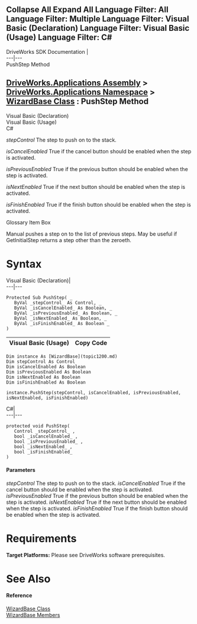 Collapse All Expand All Language Filter: All  Language Filter: Multiple  Language Filter: Visual Basic (Declaration) Language Filter: Visual Basic (Usage) Language Filter: C#  
---  
DriveWorks SDK Documentation  |   
---|---  
PushStep Method   
  
[DriveWorks.Applications Assembly](topic13.md) > [DriveWorks.Applications Namespace](topic16.md) > [WizardBase Class](topic1200.md) : PushStep Method  
---  
  
Visual Basic (Declaration)    
Visual Basic (Usage)    
C# 

_stepControl_
    The step to push on to the stack.

_isCancelEnabled_
    True if the cancel button should be enabled when the step is activated.

_isPreviousEnabled_
    True if the previous button should be enabled when the step is activated.

_isNextEnabled_
    True if the next button should be enabled when the step is activated.

_isFinishEnabled_
    True if the finish button should be enabled when the step is activated.

Glossary Item Box

Manual pushes a step on to the list of previous steps. May be useful if GetInitialStep returns a step other than the zeroeth. 

# Syntax

Visual Basic (Declaration)|   
---|---  
      
    
    Protected Sub PushStep( _
       ByVal _stepControl_ As Control, _
       ByVal _isCancelEnabled_ As Boolean, _
       ByVal _isPreviousEnabled_ As Boolean, _
       ByVal _isNextEnabled_ As Boolean, _
       ByVal _isFinishEnabled_ As Boolean _
    )   
  
Visual Basic (Usage)| Copy Code  
---|---  
      
    
    Dim instance As [WizardBase](topic1200.md)
    Dim stepControl As Control
    Dim isCancelEnabled As Boolean
    Dim isPreviousEnabled As Boolean
    Dim isNextEnabled As Boolean
    Dim isFinishEnabled As Boolean
     
    instance.PushStep(stepControl, isCancelEnabled, isPreviousEnabled, isNextEnabled, isFinishEnabled)  
  
C#|   
---|---  
      
    
    protected void PushStep( 
       Control _stepControl_ ,
       bool _isCancelEnabled_ ,
       bool _isPreviousEnabled_ ,
       bool _isNextEnabled_ ,
       bool _isFinishEnabled_
    )  
  
#### Parameters

 _stepControl_
    The step to push on to the stack.
_isCancelEnabled_
    True if the cancel button should be enabled when the step is activated.
_isPreviousEnabled_
    True if the previous button should be enabled when the step is activated.
_isNextEnabled_
    True if the next button should be enabled when the step is activated.
_isFinishEnabled_
    True if the finish button should be enabled when the step is activated.

# Requirements

**Target Platforms:** Please see DriveWorks software prerequisites.

# See Also

#### Reference

[WizardBase Class](topic1200.md)   
[WizardBase Members](topic1201.md)



